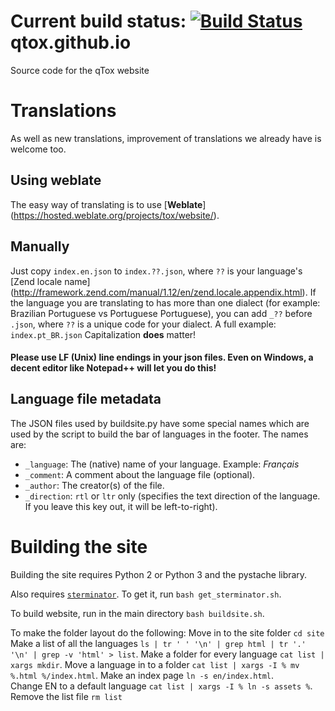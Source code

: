 **Current build status:**
[![Build Status](https://travis-ci.org/qTox/qTox-Website.svg?branch=master)](https://travis-ci.org/qTox/qTox-Website)
qtox.github.io
==================

Source code for the qTox website

Translations
============

As well as new translations, improvement of translations we already have is welcome too.

## Using weblate

The easy way of translating is to use [**Weblate**]
(https://hosted.weblate.org/projects/tox/website/).

## Manually

Just copy ``index.en.json`` to ``index.??.json``, where ``??`` is your
language's [Zend locale name]
(http://framework.zend.com/manual/1.12/en/zend.locale.appendix.html).  If
the language you are translating to has more than one dialect (for example:
Brazilian Portuguese vs Portuguese Portuguese), you can add ``_??`` before
``.json``, where ``??`` is a unique code for your dialect. A full example:
``index.pt_BR.json`` Capitalization **does** matter!

#### Please **use LF (Unix) line endings in your json files**. Even on Windows, a decent editor like Notepad++ will let you do this!

Language file metadata
----------------------

The JSON files used by buildsite.py have some special names which are used by
the script to build the bar of languages in the footer. The names are:

- ``_language``: The (native) name of your language. Example: *Français*
- ``_comment``: A comment about the language file (optional).
- ``_author``: The creator(s) of the file.
- ``_direction``: ``rtl`` or ``ltr`` only (specifies the text direction of the
  language. If you leave this key out, it will be left-to-right).


Building the site
=================

Building the site requires Python 2 or Python 3 and the pystache library.

Also requires [`sterminator`](https://github.com/zetok/sterminator).
To get it, run `bash get_sterminator.sh`.

To build website, run in the main directory ``bash buildsite.sh``.


To make the folder layout do the following:
Move in to the site folder ``cd site``
Make a list of all the languages ``ls | tr ' ' '\n' | grep html | tr '.' '\n' | grep -v 'html' > list``.
Make a folder for every language ``cat list | xargs mkdir``.
Move a language in to a folder ``cat list | xargs -I % mv %.html %/index.html``.
Make an index page ``ln -s en/index.html``.
<br/>
Change EN to a default language ``cat list | xargs -I % ln -s assets %``.
<br/>
Remove the list file ``rm list``

